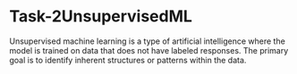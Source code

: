 # Task-2UnsupervisedML
Unsupervised machine learning is a type of artificial intelligence where the model is trained on data that does not have labeled responses. The primary goal is to identify inherent structures or patterns within the data. 
